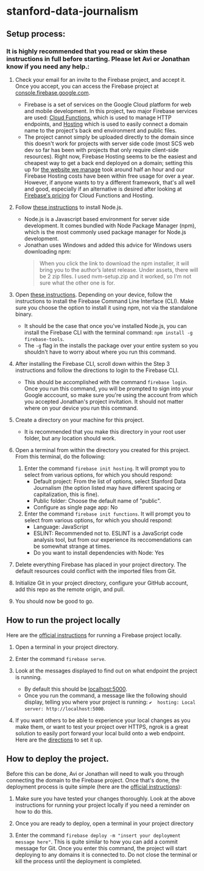 # stanford-data-journalism

## Setup process:

### It is highly recommended that you read or skim these instructions in full before starting. Please let Avi or Jonathan know if you need any help.:

1. Check your email for an invite to the Firebase project, and accept it. Once you accept, you can access the Firebase project at [console.firebase.google.com](https://console.firebase.google.com). 
    * Firebase is a set of services on the Google Cloud platform for web and mobile development. In this project, two major Firebase services are used: [Cloud Functions](https://firebase.google.com/docs/functions), which is used to manage HTTP endpoints, and [Hosting](https://firebase.google.com/docs/hosting) which is used to easily connect a domain name to the project's back end environment and public files.
    * The project cannot simply be uploaded directly to the domain since this doesn't work for projects with server side code (most SCS web dev so far has been with projects that only require client-side resources). Right now, Firebase Hosting seems to be the easiest and cheapest way to get a back end deployed on a domain; setting this up for [the website we manage](https://www.geogenius.org) took around half an hour and our Firebase Hosting costs have been within free usage for over a year. However, if anyone wants to try a different framework, that's all well and good, especially if an alternative is desired after looking at [Firebase's pricing](https://firebase.google.com/pricing) for Cloud Functions and Hosting.
    
2. Follow [these instructions](https://nodejs.org/en/) to install Node.js.
    * Node.js is a Javascript based environment for server side development. It comes bundled with Node Package Manager (npm), which is the most commonly used package manager for Node.js development.
    * Jonathan uses Windows and added this advice for Windows users downloading npm:
      > When you click the link to download the npm installer, it will bring you to the author’s latest release. Under assets, there will be 2 zip files. I used nvm-setup.zip and it worked, so I'm not sure what the other one is for.
      
3. Open [these instructions](https://firebase.google.com/docs/cli). Depending on your device, follow the instructions to install the Firebase Command Line Interface (CLI). Make sure you choose the option to install it using npm, not via the standalone binary.
    * It should be the case that once you've installed Node.js, you can install the Firebase CLI with the terminal command: `npm install -g firebase-tools`.
    * The `-g` flag in the installs the package over your entire system so you shouldn't have to worry about where you run this command.
    
4. After installing the Firebase CLI, scroll down within the Step 3 instructions and follow the directions to login to the Firebase CLI.
    * This should be accomplished with the command `firebase login`. Once you run this command, you will be prompted to sign into your Google acccount, so make sure you're using the account from which you accepted Jonathan's project invitation. It should not matter where on your device you run this command.
    
5. Create a directory on your machine for this project.
    * It is recommended that you make this directory in your root user folder, but any location should work.

6. Open a terminal from within the directory you created for this project. From this terminal, do the following:
    1. Enter the command `firebase init hosting`. It will prompt you to select from various options, for which you should respond:
        * Default project: From the list of options, select Stanford Data Journalism (the option listed may have different spacing or capitalization, this is fine).
        * Public folder: Choose the default name of "public".
        * Configure as single page app: No
    2. Enter the command `firebase init functions`. It will prompt you to select from various options, for which you should respond:
        * Language: JavaScript
        * ESLINT: Recommended not to. ESLINT is a JavaScript code analysis tool, but from our experience its reccomendations can be somewhat strange at times.
        * Do you want to install dependencies with Node: Yes
 
7. Delete everything Firebase has placed in your project directory. The default resources could conflict with the imported files from Git.

8. Initialize Git in your project directory, configure your GitHub account, add this repo as the remote origin, and pull.

9. You should now be good to go.

## How to run the project locally

Here are the [official instructions](https://firebase.google.com/docs/hosting/deploying#test-locally) for running a Firebase project locally.

1. Open a terminal in your project directory.

2. Enter the command `firebase serve`.

3. Look at the messages displayed to find out on what endpoint the project is running.
    * By default this should be [localhost:5000](http://localhost:5000).
    * Once you run the command, a message like the following should display, telling you where your project is running: `✔  hosting: Local server: http://localhost:5000`.

4. If you want others to be able to experience your local changes as you make them, or want to test your project over HTTPS, ngrok is a great solution to easily port forward your local build onto a web endpoint. Here are the [directions](https://ngrok.com/download) to set it up.

## How to deploy the project.

Before this can be done, Avi or Jonathan will need to walk you through connecting the domain to the Firebase project. Once that's done, the deployment process is quite simple (here are the [official instructions](https://firebase.google.com/docs/hosting/deploying#deploy)):

1. Make sure you have tested your changes thoroughly. Look at the above instructions for running your project locally if you need a reminder on how to do this.

2. Once you are ready to deploy, open a terminal in your project directory

3. Enter the command `firebase deploy -m "insert your deployment message here"`. This is quite similar to how you can add a commit message for Git. Once you enter this command, the project will start deploying to any domains it is connected to. Do not close the terminal or kill the process until the deployment is completed.
